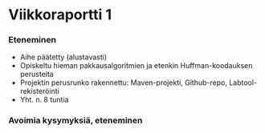# Viikkoraportti 1

### Eteneminen
* Aihe päätetty (alustavasti)
* Opiskeltu hieman pakkausalgoritmien ja etenkin Huffman-koodauksen perusteita
* Projektin perusrunko rakennettu: Maven-projekti, Github-repo, Labtool-rekisteröinti
* Yht. n. 8 tuntia

### Avoimia kysymyksiä, eteneminen
